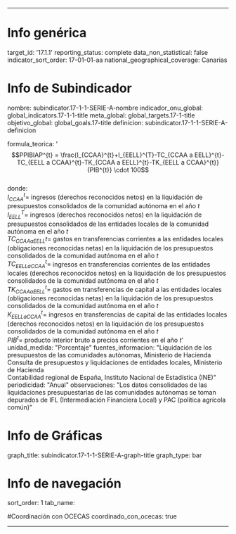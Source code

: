 ---

# Info genérica
target_id: '17.1.1'
reporting_status: complete
data_non_statistical: false
indicator_sort_order: 17-01-01-aa
national_geographical_coverage: Canarias

# Info de Subindicador
nombre: subindicator.17-1-1-SERIE-A-nombre
indicador_onu_global: global_indicators.17-1-1-title
meta_global: global_targets.17-1-title
objetivo_global: global_goals.17-title
definicion: subindicator.17-1-1-SERIE-A-definicion

formula_teorica: '$$PPIBIAP^{t} = \frac{I_{CCAA}^{t}+I_{EELL}^{T}-TC_{CCAA a EELL}^{t}-TC_{EELL a CCAA}^{t}-TK_{CCAA a EELL}^{t}-TK_{EELL a CCAA}^{t}}{PIB^{t}} \cdot 100$$ <br>
donde: <br>
$I_{CCAA}^{t} =$ ingresos (derechos reconocidos netos) en la liquidación de presupuestos consolidados de la comunidad autónoma en el año $t$ <br>
$I_{EELL}^{T} =$ ingresos (derechos reconocidos netos) en la liquidación de presupuestos consolidados de las entidades locales de la comunidad autónoma en el año $t$ <br>
$TC_{CCAA a EELL}{t} =$ gastos en transferencias corrientes a las entidades locales (obligaciones reconocidas netas) en la liquidación de los presupuestos consolidados de la comunidad autónoma en el año $t$ <br>
$TC_{EELL a CCAA}^{t} =$ ingresos en transferencias corrientes de las entidades locales (derechos reconocidos netos) en la liquidación de los presupuestos consolidados de la comunidad autónoma en el año $t$ <br>
$TK_{CCAA a EELL}^{t} =$ gastos en transferencias de capital a las entidades locales (obligaciones reconocidas netas) en la liquidación de los presupuestos consolidados de la comunidad autónoma en el año $t$ <br>
$K_{EELL a CCAA}^{t} =$ ingresos en transferencias de capital de las entidades locales (derechos reconocidos netos) en la liquidación de los presupuestos consolidados de la comunidad autónoma en el año $t$ <br>
$PIB^{t} =$ producto interior bruto a precios corrientes en el año $t$'
unidad_medida: "Porcentaje"
fuentes_informacion: "Liquidación de los presupuestos de las comunidades autónomas, Ministerio de Hacienda <br>
Consulta de presupuestos y liquidaciones de entidades locales, Ministerio de Hacienda <br>
Contabilidad regional de España, Instituto Nacional de Estadística (INE)"
periodicidad: "Anual"
observaciones: "Los datos consolidados de las liquidaciones presupuestarias de las comunidades autónomas se toman depurados de IFL (Intermediación Financiera Local) y PAC (política agrícola común)"

# Info de Gráficas
graph_title: subindicator.17-1-1-SERIE-A-graph-title
graph_type: bar

# Info de navegación
sort_order: 1
tab_name:

#Coordinación con OCECAS
coordinado_con_ocecas: true

---